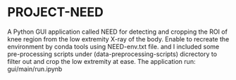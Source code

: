 # PROJECT-NEED

A Python GUI application called NEED for detecting and cropping the ROI of knee region from the low extremity X-ray of the body. 
Enable to recreate the environment by conda tools using NEED-env.txt file.
and I included some pre-processing scripts under (data-preprocessing-scripts) dicrectory to filter out and crop the low extremity at ease.
The application run: gui/main/run.ipynb
